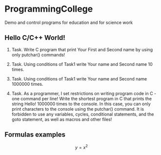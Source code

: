 # ProgrammingCollege
Demo and control programs for education and for science work

## Hello C/C++ World!
1. Task. Write C program that print Your First and Second name by using only putchar() commands!

2. Task. Using conditions of Task1 write Your name and Second name 10 times.

3. Task.  Using conditions of Task1 write Your name and Second name 1000000 times.
 
4. Task. As a programmer, I set restrictions on writing program code in C - one command per line!
  Write the shortest program in C that prints the string Hello! 1000000 times to the console. 
  In this case, you can only print characters to the console using the putchar() command.
  It is forbidden to use any variables, cycles, conditional statements, and the goto statement, as well as macros and other files!

## Formulas examples
$$
 y=x^2
$$
